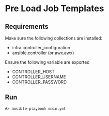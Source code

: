 # Pre Load Job Templates

## Requirements

Make sure the following collections are installed:

  * infra.controller_configuration
  * ansible.controller (or awx.awx)


Ensure the following variable are exported

  * CONTROLLER_HOST
  * CONTROLLER_USERNAME
  * CONTROLLER_PASSWORD

## Run

```
#> ansible-playbook main.yml
```
